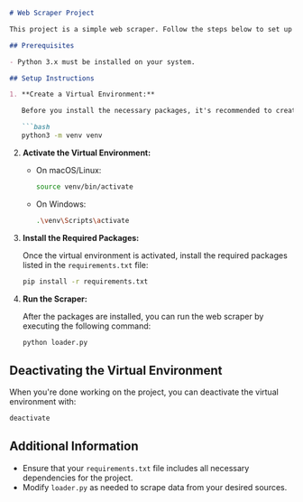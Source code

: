 
```markdown
# Web Scraper Project

This project is a simple web scraper. Follow the steps below to set up and run the project.

## Prerequisites

- Python 3.x must be installed on your system.

## Setup Instructions

1. **Create a Virtual Environment:**

   Before you install the necessary packages, it's recommended to create a virtual environment to keep your dependencies isolated. Run the following command:

   ```bash
   python3 -m venv venv
   ```

2. **Activate the Virtual Environment:**

   - On macOS/Linux:

     ```bash
     source venv/bin/activate
     ```

   - On Windows:

     ```bash
     .\venv\Scripts\activate
     ```

3. **Install the Required Packages:**

   Once the virtual environment is activated, install the required packages listed in the `requirements.txt` file:

   ```bash
   pip install -r requirements.txt
   ```

4. **Run the Scraper:**

   After the packages are installed, you can run the web scraper by executing the following command:

   ```bash
   python loader.py
   ```

## Deactivating the Virtual Environment

When you're done working on the project, you can deactivate the virtual environment with:

```bash
deactivate
```

## Additional Information

- Ensure that your `requirements.txt` file includes all necessary dependencies for the project.
- Modify `loader.py` as needed to scrape data from your desired sources.
```

